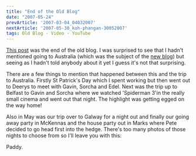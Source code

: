 ```yaml
---
title: "End of the Old Blog"
date: "2007-05-24"
prevArticle: '2007-03-04_04032007'
nextArticle: '2007-05-30_koh-phangan-30052007'
tags: Old Blog - Video - YouTube
---
```

[This post](http://paddy1138.blogspot.com/2007/03/04032007.html) was the end of the old blog. I was surprised to see that I hadn't mentioned going to Australia (which was the subject of the [new blog](http://paddy1138.blogspot.com/search/label/Australia)) but seeing as I hadn't told anybody about it yet I guess it's not that surprising.

There are a few things to mention that happened between this and the trip to Australia. Firstly St Patrick's Day which I spent working but then went out to Deerys to meet with Gavin, Sorcha and Edel. Next was the trip up to Belfast to Gavin and Sorcha where we watched 'Spiderman 3'in the really small cinema and went out that night. The highlight was getting egged on the way home!

Also in May was our trip over to Galway for a night out and finally our going away party in McKennas and the house party out in Marks where Pete decided to go head first into the hedge. There's too many photos of those nights to choose from so I'll leave you with this:



Paddy.